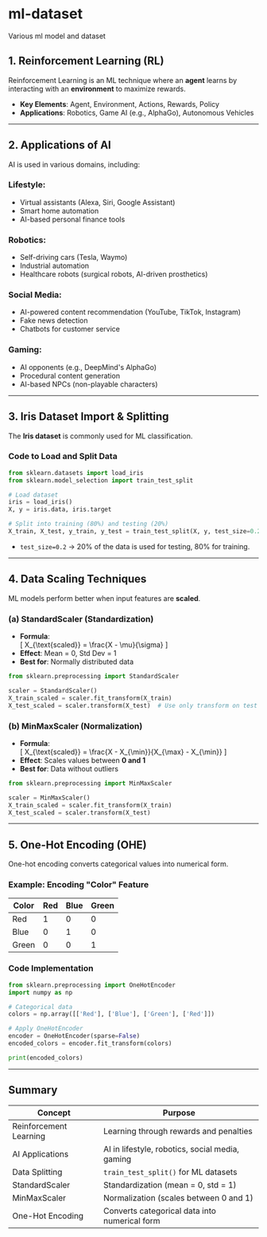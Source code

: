 # ml-dataset
Various ml model and dataset

## **1. Reinforcement Learning (RL)**
Reinforcement Learning is an ML technique where an **agent** learns by interacting with an **environment** to maximize rewards.  
- **Key Elements**: Agent, Environment, Actions, Rewards, Policy  
- **Applications**: Robotics, Game AI (e.g., AlphaGo), Autonomous Vehicles  

---

## **2. Applications of AI**
AI is used in various domains, including:  
### **Lifestyle**:  
- Virtual assistants (Alexa, Siri, Google Assistant)  
- Smart home automation  
- AI-based personal finance tools  

### **Robotics**:  
- Self-driving cars (Tesla, Waymo)  
- Industrial automation  
- Healthcare robots (surgical robots, AI-driven prosthetics)  

### **Social Media**:  
- AI-powered content recommendation (YouTube, TikTok, Instagram)  
- Fake news detection  
- Chatbots for customer service  

### **Gaming**:  
- AI opponents (e.g., DeepMind's AlphaGo)  
- Procedural content generation  
- AI-based NPCs (non-playable characters)  

---

## **3. Iris Dataset Import & Splitting**
The **Iris dataset** is commonly used for ML classification.  
### **Code to Load and Split Data**
```python
from sklearn.datasets import load_iris
from sklearn.model_selection import train_test_split

# Load dataset
iris = load_iris()
X, y = iris.data, iris.target

# Split into training (80%) and testing (20%)
X_train, X_test, y_train, y_test = train_test_split(X, y, test_size=0.2, random_state=42)
```
- `test_size=0.2` → 20% of the data is used for testing, 80% for training.  

---

## **4. Data Scaling Techniques**
ML models perform better when input features are **scaled**.  

### **(a) StandardScaler (Standardization)**
- **Formula**:  
  \[
  X_{\text{scaled}} = \frac{X - \mu}{\sigma}
  \]
- **Effect**: Mean = 0, Std Dev = 1  
- **Best for**: Normally distributed data  
```python
from sklearn.preprocessing import StandardScaler

scaler = StandardScaler()
X_train_scaled = scaler.fit_transform(X_train)
X_test_scaled = scaler.transform(X_test)  # Use only transform on test data!
```

### **(b) MinMaxScaler (Normalization)**
- **Formula**:  
  \[
  X_{\text{scaled}} = \frac{X - X_{\min}}{X_{\max} - X_{\min}}
  \]
- **Effect**: Scales values between **0 and 1**  
- **Best for**: Data without outliers  
```python
from sklearn.preprocessing import MinMaxScaler

scaler = MinMaxScaler()
X_train_scaled = scaler.fit_transform(X_train)
X_test_scaled = scaler.transform(X_test)
```

---

## **5. One-Hot Encoding (OHE)**
One-hot encoding converts categorical values into numerical form.  

### **Example: Encoding "Color" Feature**
| Color | Red | Blue | Green |
|-------|-----|------|-------|
| Red   | 1   | 0    | 0     |
| Blue  | 0   | 1    | 0     |
| Green | 0   | 0    | 1     |

### **Code Implementation**
```python
from sklearn.preprocessing import OneHotEncoder
import numpy as np

# Categorical data
colors = np.array([['Red'], ['Blue'], ['Green'], ['Red']])

# Apply OneHotEncoder
encoder = OneHotEncoder(sparse=False)
encoded_colors = encoder.fit_transform(colors)

print(encoded_colors)
```

---

## **Summary**
| Concept         | Purpose |
|----------------|---------|
| Reinforcement Learning | Learning through rewards and penalties |
| AI Applications | AI in lifestyle, robotics, social media, gaming |
| Data Splitting | `train_test_split()` for ML datasets |
| StandardScaler | Standardization (mean = 0, std = 1) |
| MinMaxScaler | Normalization (scales between 0 and 1) |
| One-Hot Encoding | Converts categorical data into numerical form |
